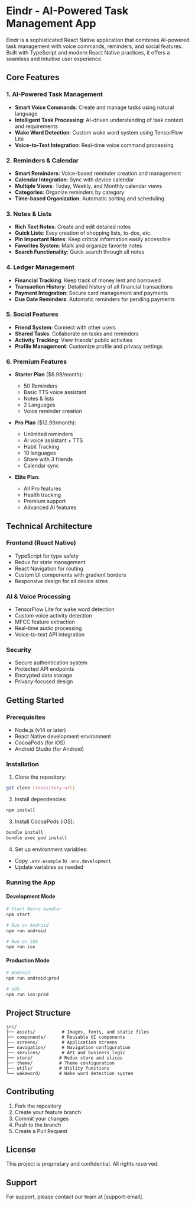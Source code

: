 # Eindr - AI-Powered Task Management App

Eindr is a sophisticated React Native application that combines AI-powered task management with voice commands, reminders, and social features. Built with TypeScript and modern React Native practices, it offers a seamless and intuitive user experience.

## Core Features

### 1. AI-Powered Task Management

- **Smart Voice Commands**: Create and manage tasks using natural language
- **Intelligent Task Processing**: AI-driven understanding of task context and requirements
- **Wake Word Detection**: Custom wake word system using TensorFlow Lite
- **Voice-to-Text Integration**: Real-time voice command processing

### 2. Reminders & Calendar

- **Smart Reminders**: Voice-based reminder creation and management
- **Calendar Integration**: Sync with device calendar
- **Multiple Views**: Today, Weekly, and Monthly calendar views
- **Categories**: Organize reminders by category
- **Time-based Organization**: Automatic sorting and scheduling

### 3. Notes & Lists

- **Rich Text Notes**: Create and edit detailed notes
- **Quick Lists**: Easy creation of shopping lists, to-dos, etc.
- **Pin Important Notes**: Keep critical information easily accessible
- **Favorites System**: Mark and organize favorite notes
- **Search Functionality**: Quick search through all notes

### 4. Ledger Management

- **Financial Tracking**: Keep track of money lent and borrowed
- **Transaction History**: Detailed history of all financial transactions
- **Payment Integration**: Secure card management and payments
- **Due Date Reminders**: Automatic reminders for pending payments

### 5. Social Features

- **Friend System**: Connect with other users
- **Shared Tasks**: Collaborate on tasks and reminders
- **Activity Tracking**: View friends' public activities
- **Profile Management**: Customize profile and privacy settings

### 6. Premium Features

- **Starter Plan** ($6.99/month):

  - 50 Reminders
  - Basic TTS voice assistant
  - Notes & lists
  - 2 Languages
  - Voice reminder creation

- **Pro Plan** ($12.99/month):

  - Unlimited reminders
  - AI voice assistant + TTS
  - Habit Tracking
  - 10 languages
  - Share with 3 friends
  - Calendar sync

- **Elite Plan**:
  - All Pro features
  - Health tracking
  - Premium support
  - Advanced AI features

## Technical Architecture

### Frontend (React Native)

- TypeScript for type safety
- Redux for state management
- React Navigation for routing
- Custom UI components with gradient borders
- Responsive design for all device sizes

### AI & Voice Processing

- TensorFlow Lite for wake word detection
- Custom voice activity detection
- MFCC feature extraction
- Real-time audio processing
- Voice-to-text API integration

### Security

- Secure authentication system
- Protected API endpoints
- Encrypted data storage
- Privacy-focused design

## Getting Started

### Prerequisites

- Node.js (v14 or later)
- React Native development environment
- CocoaPods (for iOS)
- Android Studio (for Android)

### Installation

1. Clone the repository:

```sh
git clone [repository-url]
```

2. Install dependencies:

```sh
npm install
```

3. Install CocoaPods (iOS):

```sh
bundle install
bundle exec pod install
```

4. Set up environment variables:

- Copy `.env.example` to `.env.development`
- Update variables as needed

### Running the App

#### Development Mode

```sh
# Start Metro bundler
npm start

# Run on Android
npm run android

# Run on iOS
npm run ios
```

#### Production Mode

```sh
# Android
npm run android:prod

# iOS
npm run ios:prod
```

## Project Structure

```
src/
├── assets/          # Images, fonts, and static files
├── components/      # Reusable UI components
├── screens/         # Application screens
├── navigation/      # Navigation configuration
├── services/        # API and business logic
├── store/          # Redux store and slices
├── theme/          # Theme configuration
├── utils/          # Utility functions
└── wakeword/       # Wake word detection system
```

## Contributing

1. Fork the repository
2. Create your feature branch
3. Commit your changes
4. Push to the branch
5. Create a Pull Request

## License

This project is proprietary and confidential. All rights reserved.

## Support

For support, please contact our team at [support-email].
